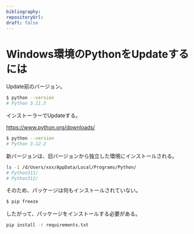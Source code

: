 ```yaml
---
bibliography: 
repositoryUrl:
draft: false
---
```


# Windows環境のPythonをUpdateするには

Update前のバージョン。

```bash
$ python --version
# Python 3.11.5
```

インストーラーでUpdateする。

https://www.python.org/downloads/

```bash
$ python --version
# Python 3.12.2
```

新バージョンは、旧バージョンから独立した環境にインストールされる。

```bash
ls -1 /d/Users/xxx/AppData/Local/Programs/Python/
# Python311/
# Python312/
```

そのため、パッケージは何もインストールされていない。

```bash
$ pip freeze

```

したがって、パッケージをインストールする必要がある。

```bash
pip install -r requirements.txt
```
